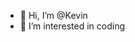 - 👋 Hi, I’m @Kevin
- 👀 I’m interested in coding

<!---
Kevin4627/Kevin4627 is a ✨ special ✨ repository because its `README.md` (this file) appears on your GitHub profile.
You can click the Preview link to take a look at your changes.
--->
